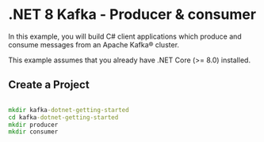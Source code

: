 # .NET 8 Kafka - Producer & consumer

In this example, you will build C# client applications which produce and consume messages from an Apache Kafka® cluster.

This example assumes that you already have .NET Core (>= 8.0) installed.

## Create a Project

```cmd

mkdir kafka-dotnet-getting-started 
cd kafka-dotnet-getting-started
mkdir producer
mkdir consumer

```